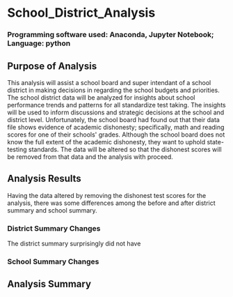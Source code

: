# School_District_Analysis
### Programming software used: Anaconda, Jupyter Notebook; Language: python

## Purpose of Analysis
This analysis will assist a school board and super intendant of a school district in making decisions in regarding the school budgets and priorities. The school district data will be analyzed for insights about school performance trends and patterns for all standardize test taking. The insights will be used to inform discussions and strategic decisions at the school and district level. Unfortunately, the school board had found out that their data file shows evidence of academic dishonesty; specifically, math and reading scores for one of their schools' grades. Although the school board does not know the full extent of the academic dishonesty, they want to uphold state-testing standards. The data will be altered so that the dishonest scores will be removed from that data and the analysis with proceed. 
## Analysis Results
Having the data altered by removing the dishonest test scores for the analysis, there was some differences among the before and after district summary and school summary.
### District Summary Changes
The district summary surprisingly did not have 
### School Summary Changes
## Analysis Summary 
